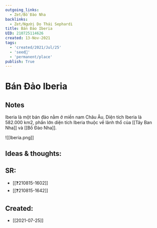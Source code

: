 ```yaml
---
outgoing_links:
  - Zet/Bồ Đào Nha
backlinks:
  - Zet/Người Do Thái Sephardi
title: Bán Đảo Iberia
UID: 210725114626 
created: 13-Nov-2021
tags:
  - 'created/2021/Jul/25'
  - 'seed🥜'
  - 'permanent/place'
publish: True
---
```

# Bán Đảo Iberia

## Notes
Iberia là một bán đảo nằm ở miền nam Châu Âu. Diện tích Iberia là 582.000 km2, phần lớn diện tích Iberia thuộc về lãnh thổ của [[Tây Ban Nha]] và [[Bồ Đào Nha]].

![[Iberia.png]]

## Ideas & thoughts:
## SR:
- [[❓210815-1602]]
- [[❓210815-1642]]

## Created:
- [[2021-07-25]]
